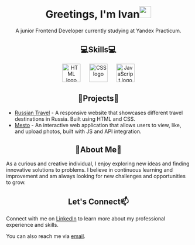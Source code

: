   <h1 align="center">Greetings, I'm Ivan<img src="https://github.com/blackcater/blackcater/raw/main/images/Hi.gif" height="32"/></h1>
  <p align="center">A junior Frontend Developer currently studying at Yandex Practicum.</p>
  <h2 align="center">💻Skills💻</h2>

<div align="center"><img src="https://upload.wikimedia.org/wikipedia/commons/6/61/HTML5_logo_and_wordmark.svg" alt="HTML logo" height="50">&nbsp;&nbsp;&nbsp;&nbsp;&nbsp;&nbsp;<img src="https://upload.wikimedia.org/wikipedia/commons/d/d5/CSS3_logo_and_wordmark.svg" alt="CSS logo" height="50">&nbsp;&nbsp;&nbsp;&nbsp;&nbsp;&nbsp;<img src="https://upload.wikimedia.org/wikipedia/commons/6/6a/JavaScript-logo.png" alt="JavaScript logo" height="50"></div>



  <h2 align="center">📂Projects📂</h2>
  <ul>
    <li><a href="https://marehori.github.io/russian-travel/">Russian Travel</a> - A responsive website that showcases different travel destinations in Russia. Built using HTML and CSS.</li>
    <li><a href="https://marehori.github.io/mesto-project/">Mesto</a> - An interactive web application that allows users to view, like, and upload photos, built with JS and API integration.</li>
  </ul>
  <h2 align="center">🌟About Me🌟</h2>
  <p>As a curious and creative individual, I enjoy exploring new ideas and finding innovative solutions to problems. I believe in continuous learning and improvement and am always looking for new challenges and opportunities to grow.</p>
  <h2 align="center">Let's Connect📫</h2>
  <p>Connect with me on <a href="https://www.linkedin.com/in/ivan-israel/">LinkedIn</a> to learn more about my professional experience and skills.</p>
  <p>You can also reach me via <a href="mailto:me@ivanisrael.pro">email</a>.</p>
  

